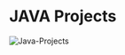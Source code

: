 #  JAVA Projects
![Java-Projects](https://github.com/user-attachments/assets/a525dd21-60de-465e-b29a-910851cd0d85)

